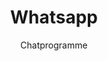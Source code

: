 ---
title: Whatsapp
subtitle: Chatprogramme
provider: facebook
order: 
    - signal
    - xmpp
    - quicksy
---